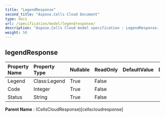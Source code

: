 ```yaml
---
title: "LegendResponse"
second_title: "Aspose.Cells Cloud Document"
type: docs
url: /specification/model/legendresponse/
description: "Aspose.Cells Cloud model specification : LegendResponse. Effortlessly handle Excel and other spreadsheet documents with features like opening, generating, editing, splitting, merging, comparing, and converting."
weight: 50
---
```


## **legendResponse**

 

| Property Name | Property Type | Nullable |  ReadOnly | DefaultValue | Description | 
| :- | :- | :- |:- |  :- | :- |
| Legend | Class:Legend | True |  False |  |  |  
| Code | Integer | True |  False |  |  |  
| Status | String | True |  False |  |  |  

**Parent Name** : (CellsCloudResponse)[cellscloudresponse]

